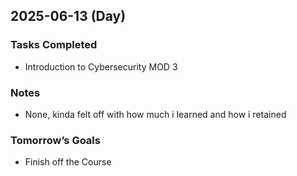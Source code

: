 ## 2025-06-13 (Day)

### Tasks Completed
- Introduction to Cybersecurity MOD 3

### Notes
- None, kinda felt off with how much i learned and how i retained 

### Tomorrow’s Goals
- Finish off the Course
